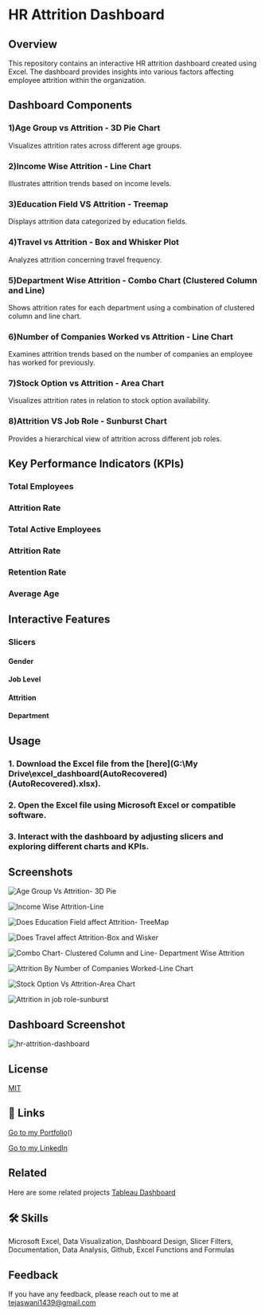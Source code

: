 

# HR Attrition Dashboard

## Overview
This repository contains an interactive HR attrition dashboard created using Excel. The dashboard provides insights into various factors affecting employee attrition within the organization.

## Dashboard Components

### 1)Age Group vs Attrition - 3D Pie Chart
Visualizes attrition rates across different age groups.

### 2)Income Wise Attrition - Line Chart
Illustrates attrition trends based on income levels.

### 3)Education Field VS Attrition - Treemap
Displays attrition data categorized by education fields.

### 4)Travel vs Attrition - Box and Whisker Plot
Analyzes attrition concerning travel frequency.

### 5)Department Wise Attrition - Combo Chart (Clustered Column and Line)
Shows attrition rates for each department using a combination of clustered column and line chart.

### 6)Number of Companies Worked vs Attrition - Line Chart
Examines attrition trends based on the number of companies an employee has worked for previously.

### 7)Stock Option vs Attrition - Area Chart
Visualizes attrition rates in relation to stock option availability.

### 8)Attrition VS Job Role - Sunburst Chart
Provides a hierarchical view of attrition across different job roles.


## Key Performance Indicators (KPIs)

### Total Employees
### Attrition Rate
### Total Active Employees
### Attrition Rate
### Retention Rate
### Average Age

## Interactive Features

### Slicers
#### Gender
#### Job Level
#### Attrition
#### Department

## Usage
### 1. Download the Excel file from the [here](G:\My Drive\excel_dashboard(AutoRecovered)(AutoRecovered).xlsx).
### 2. Open the Excel file using Microsoft Excel or compatible software.
### 3. Interact with the dashboard by adjusting slicers and exploring different charts and KPIs.

## Screenshots

![Age Group Vs Attrition- 3D Pie](https://github.com/sakshi7890696/HR-Attrition-Dashboard/assets/155530616/d3da9b3a-47fd-4efb-abe8-2f64d21b4a45)


![Income Wise Attrition-Line](https://github.com/sakshi7890696/HR-Attrition-Dashboard/assets/155530616/f536e3c2-8763-4ebc-8425-590e886bfdf3)

![Does Education Field affect Attrition- TreeMap](https://github.com/sakshi7890696/HR-Attrition-Dashboard/assets/155530616/affd5499-830f-4b66-88c4-5f6f10485980)

![Does Travel affect Attrition-Box and Wisker](https://github.com/sakshi7890696/HR-Attrition-Dashboard/assets/155530616/25e74c14-e530-4d87-87e6-4e6e1894fea0)

![Combo Chart- Clustered Column and Line- Department Wise Attrition](https://github.com/sakshi7890696/HR-Attrition-Dashboard/assets/155530616/d35a4b66-4ec8-48ec-a66d-6b8c479560c1)

![Attrition By Number of Companies Worked-Line Chart](https://github.com/sakshi7890696/HR-Attrition-Dashboard/assets/155530616/feebba92-76af-41df-a570-c17b5905d4f5)

![Stock Option Vs Attrition-Area Chart](https://github.com/sakshi7890696/HR-Attrition-Dashboard/assets/155530616/451286df-3ee5-48c8-b76c-0823bfd4f142)

![Attrition in job role-sunburst](https://github.com/sakshi7890696/HR-Attrition-Dashboard/assets/155530616/00b6630d-ba39-43fe-9d8e-393eb3acccd2)

## Dashboard Screenshot

![hr-attrition-dashboard](https://github.com/sakshi7890696/HR-Attrition-Dashboard/assets/155530616/cf759a86-6480-4841-9a5a-28a72aca6144)

## License

[MIT](https://choosealicense.com/licenses/mit/)


## 🔗 Links

[Go to my Portfolio](https://sakshi7890696.github.io/tejaswani.github.io/)()

[Go to my LinkedIn](https://www.linkedin.com/in/tejaswani-choudhary-13a9bb22a)

## Related

Here are some related projects
[Tableau Dashboard](https://github.com/sakshi7890696/tableau-dashboard)

## 🛠 Skills

Microsoft Excel, Data Visualization, Dashboard Design, Slicer Filters, Documentation, Data Analysis, Github, Excel Functions and Formulas

## Feedback

If you have any feedback, please reach out to me at tejaswani1439@gmail.com









